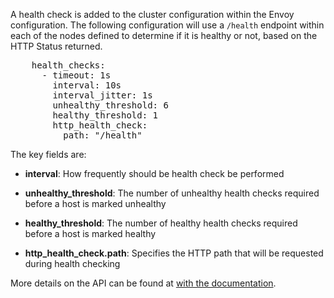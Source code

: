 A health check is added to the cluster configuration within the Envoy configuration. The following configuration will use a `/health` endpoint within each of the nodes defined to determine if it is healthy or not, based on the HTTP Status returned.

<pre class="file" data-filename="envoy.yaml" data-target="append">
    health_checks:
      - timeout: 1s
        interval: 10s
        interval_jitter: 1s
        unhealthy_threshold: 6
        healthy_threshold: 1
        http_health_check:
          path: "/health"
</pre>

The key fields are:

* **interval**: How frequently should be health check be performed

* **unhealthy_threshold**: The number of unhealthy health checks required before a host is marked unhealthy

* **healthy_threshold**: The number of healthy health checks required before a host is marked healthy

* **http_health_check.path**: Specifies the HTTP path that will be requested during health checking

More details on the API can be found at [with the documentation](https://www.envoyproxy.io/docs/envoy/latest/api-v2/api/v2/core/health_check.proto).
